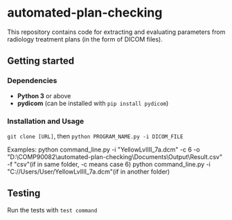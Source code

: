 # automated-plan-checking 
This repository contains code for extracting and evaluating parameters from radiology treatment plans (in the form of DICOM files). 

## Getting started
### Dependencies
- **Python 3** or above
- **pydicom** (can be installed with `pip install pydicom`)
### Installation and Usage
`git clone [URL]`, then
`python PROGRAM_NAME.py -i DICOM_FILE`

Examples:
    python command_line.py -i "YellowLvlIII_7a.dcm" -c 6 -o "D:\COMP90082\automated-plan-checking\Documents\Output\Result.csv" -f "csv"(if in same folder, -c means case 6)
	  python command_line.py -i "C://Users/User/YellowLvlIII_7a.dcm"(if in another folder)
## Testing
Run the tests with `test command`

